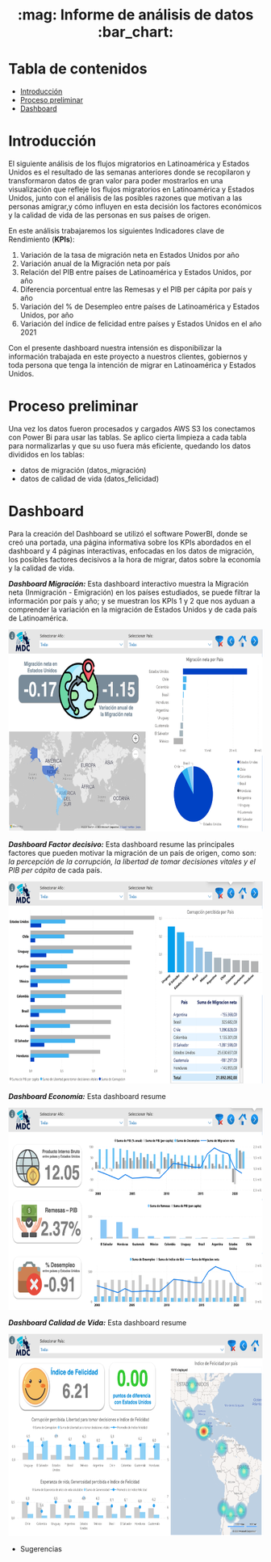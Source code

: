 <h1 align="center">:mag: Informe de análisis de datos :bar_chart: </h1>

# Tabla de contenidos
* [Introducción](#Introducción)
* [Proceso preliminar](#Proceso-preliminar)
* [Dashboard](#Dashboard)

# Introducción
El siguiente análisis de los flujos migratorios en Latinoamérica y Estados Unidos es el resultado de las semanas anteriores donde se recopilaron y transformaron datos de gran valor para poder mostrarlos en una visualización que refleje los flujos migratorios en Latinoamérica y Estados Unidos, junto con el análisis de las posibles razones que motivan a las personas amigrar,y cómo influyen en esta decisión los factores económicos y la calidad de vida de las personas en sus países de origen.

En este análisis trabajaremos los siguientes Indicadores clave de Rendimiento (**KPIs**):
1. Variación de la tasa de migración neta en Estados Unidos por año
2. Variación anual de la Migración neta por país
3. Relación del PIB entre países de Latinoamérica y Estados Unidos, por año
4. Diferencia porcentual entre las Remesas y el PIB per cápita por país y año
5. Variación del % de Desempleo entre países de Latinoamérica y Estados Unidos, por año
6. Variación del índice de felicidad entre países y Estados Unidos en el año 2021

Con el presente dashboard nuestra intensión es disponibilizar la información trabajada en este proyecto a nuestros clientes, gobiernos y toda persona que tenga la intención de migrar en Latinoamérica y Estados Unidos.

# Proceso preliminar
Una vez los datos fueron procesados y cargados AWS S3 los conectamos con Power Bi para usar las tablas. Se aplico cierta limpieza a cada tabla para normalizarlas y que su uso fuera más eficiente, quedando los datos divididos en los tablas:
+ datos de migración (datos_migración)
+ datos de calidad de vida (datos_felicidad)

# Dashboard
Para la creación del Dashboard se utilizó el software PowerBI, donde se creó una portada, una página informativa sobre los KPIs abordados en el dashboard y 4 páginas interactivas, enfocadas en los datos de migración, los posibles factores decisivos a la hora de migrar, datos sobre la economía y la calidad de vida.

**_Dashboard Migración:_**
Esta dashboard interactivo muestra la Migración neta (Inmigración - Emigración) en los países estudiados, se puede filtrar la información por país y año; y se muestran los KPIs 1 y 2 que nos ayduan a comprender la variación en la migración de Estados Unidos y de cada país de Latinoamérica.
<p align="center">
   <img width="800" height="400" src="img/dashboard_migracion.png">
   </p>

**_Dashboard Factor decisivo:_**
Esta dashboard resume las principales factores que pueden motivar la migración de un país de origen, como son: _la percepción de la corrupción, la libertad de tomar decisiones vitales y el PIB per cápita_ de cada país.
<p align="center">
   <img width="800" height="400" src="img/dashboard_factor decisivo.png">
   </p>

**_Dashboard Economía:_**
Esta dashboard resume 
<p align="center">
   <img width="800" height="400" src="img/dashboard_economia.png">
   </p>

**_Dashboard Calidad de Vida:_**
Esta dashboard resume 
<p align="center">
   <img width="800" height="400" src="img/dashboard_calidad de vida.png">
   </p>

+ Sugerencias
